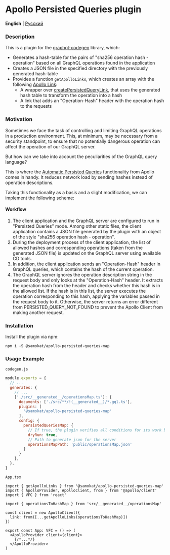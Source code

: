 # Apollo Persisted Queries plugin

**English** | [Русский](./README.ru.md)

### Description

This is a plugin for the [graphql-codegen](https://the-guild.dev/graphql/codegen) library, which:

- Generates a hash-table for the pairs of "sha256 operation hash - operation" based on all GraphQL operations found in the application
- Creates a JSON file in the specified directory with the previously generated hash-table
- Provides a function `getApolloLinks`, which creates an array with the following [Apollo Link](https://www.apollographql.com/docs/react/api/link/introduction):
  - A wrapper over [createPersistedQueryLink](https://www.apollographql.com/docs/react/api/link/persisted-queries/),
    that uses the generated hash table to transform the operation into a hash
  - A link that adds an "Operation-Hash" header with the operation hash to the requests

### Motivation

Sometimes we face the task of controlling and limiting GraphQL operations in a production environment.
This, at minimum, may be necessary from a security standpoint,
to ensure that no potentially dangerous operation can affect the operation of our GraphQL server.

But how can we take into account the peculiarities of the GraphQL query language?

This is where the [Automatic Persisted Queries](https://www.apollographql.com/docs/apollo-server/performance/apq/)
functionality from Apollo comes in handy. It reduces network load by sending hashes instead of operation descriptions.

Taking this functionality as a basis and a slight modification, we can implement the following scheme:

#### Workflow

1. The client application and the GraphQL server are configured to run in "Persisted Queries" mode.
   Among other static files, the client application contains a JSON file generated by the plugin
   with an object of the style "sha256 operation hash - operation".
2. During the deployment process of the client application, the list of allowed hashes and corresponding
   operations (taken from the generated JSON file) is updated on the GraphQL server using available CD tools.
3. In addition, the client application sends an "Operation-Hash" header in GraphQL queries, which contains the hash of the current operation.
4. The GraphQL server ignores the operation description string in the request body and only looks at the "Operation-Hash" header.
   It extracts the operation hash from the header and checks whether this hash is in the allowed list.
   If the hash is in this list, the server executes the operation corresponding to this hash, applying the
   variables passed in the request body to it. Otherwise, the server returns an error different from PERSISTED_QUERY_NOT_FOUND
   to prevent the Apollo Client from making another request.


### Installation

Install the plugin via npm:

```
npm i -S @samokat/apollo-persisted-queries-map
```

### Usage Example

`codegen.js`

```javascript
module.exports = {
  // ...
  generates: {
    // ...
    ['./src/__generated__/operationsMap.ts']: {
      documents: ['./src/**/!(__generated__)/*.gql.ts'],
      plugins: [
        '@samokat/apollo-persisted-queries-map'
      ],
      config: {
        persistedQueriesMap: {
          // If true, the plugin verifies all conditions for its work but does not generate data
          dryRun: true,
          // Path to generate json for the server
          operationsMapPath: 'public/operationsMap.json'
        }
      }
    },
  },
}
```

`App.tsx`

```tsx
import { getApolloLinks } from '@samokat/apollo-persisted-queries-map'
import { ApolloProvider, ApolloClient, from } from '@apollo/client'
import { VFC } from 'react'

import { operationsToHashMap } from 'src/__generated__/operationsMap'

const client = new ApolloClient({
  link: from([...getApolloLinks(operationsToHashMap)])
})

export const App: VFC = () => (
  <ApolloProvider client={client}>
    {/*...*/}
  </ApolloProvider>
)
```
